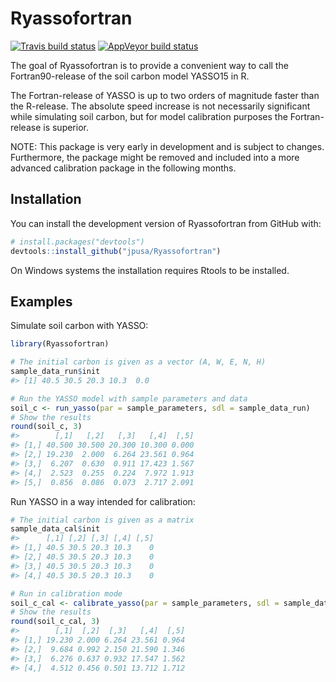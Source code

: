 
<!-- README.md is generated from README.Rmd. Please edit that file -->

# Ryassofortran

<!-- badges: start -->

[![Travis build
status](https://travis-ci.org/jpusa/Ryassofortran.svg?branch=master)](https://travis-ci.org/jpusa/Ryassofortran)
[![AppVeyor build
status](https://ci.appveyor.com/api/projects/status/github/jpusa/Ryassofortran?branch=master&svg=true)](https://ci.appveyor.com/project/jpusa/ryassofortran)
<!-- badges: end -->

The goal of Ryassofortran is to provide a convenient way to call the
Fortran90-release of the soil carbon model YASSO15 in R.

The Fortran-release of YASSO is up to two orders of magnitude faster
than the R-release. The absolute speed increase is not necessarily
significant while simulating soil carbon, but for model calibration
purposes the Fortran-release is superior.

NOTE: This package is very early in development and is subject to
changes. Furthermore, the package might be removed and included into a
more advanced calibration package in the following months.

## Installation

You can install the development version of Ryassofortran from GitHub
with:

``` r
# install.packages("devtools")
devtools::install_github("jpusa/Ryassofortran")
```

On Windows systems the installation requires Rtools to be installed.

## Examples

Simulate soil carbon with YASSO:

``` r
library(Ryassofortran)
```

``` r
# The initial carbon is given as a vector (A, W, E, N, H)
sample_data_run$init
#> [1] 40.5 30.5 20.3 10.3  0.0
```

``` r
# Run the YASSO model with sample parameters and data
soil_c <- run_yasso(par = sample_parameters, sdl = sample_data_run)
# Show the results
round(soil_c, 3)
#>        [,1]   [,2]   [,3]   [,4]  [,5]
#> [1,] 40.500 30.500 20.300 10.300 0.000
#> [2,] 19.230  2.000  6.264 23.561 0.964
#> [3,]  6.207  0.630  0.911 17.423 1.567
#> [4,]  2.523  0.255  0.224  7.972 1.913
#> [5,]  0.856  0.086  0.073  2.717 2.091
```

Run YASSO in a way intended for calibration:

``` r
# The initial carbon is given as a matrix
sample_data_cal$init
#>      [,1] [,2] [,3] [,4] [,5]
#> [1,] 40.5 30.5 20.3 10.3    0
#> [2,] 40.5 30.5 20.3 10.3    0
#> [3,] 40.5 30.5 20.3 10.3    0
#> [4,] 40.5 30.5 20.3 10.3    0
```

``` r
# Run in calibration mode
soil_c_cal <- calibrate_yasso(par = sample_parameters, sdl = sample_data_cal)
# Show the results
round(soil_c_cal, 3)
#>        [,1]  [,2]  [,3]   [,4]  [,5]
#> [1,] 19.230 2.000 6.264 23.561 0.964
#> [2,]  9.684 0.992 2.150 21.590 1.346
#> [3,]  6.276 0.637 0.932 17.547 1.562
#> [4,]  4.512 0.456 0.501 13.712 1.712
```
